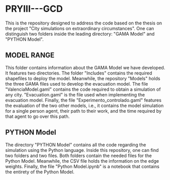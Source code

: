 # PRYIII---GCD

This is the repository designed to address the code based on the thesis on the project "City simulations on extraordinary circumstances".
One can distinguish two folders inside the leading directory: "GAMA Model" and "PYTHON Model".

## MODEL RANGE
This folder contains information about the GAMA Model we have developed. It features two directories.
The folder "Includes" contains the required shapefiles to deploy the model. Meanwhile, the repository "Models" holds the three GAMA files used to develop the evacuation model.
The file "ValenciaModel.gaml" contains the code required to obtain a simulation of any city.
"Evacuation.gaml" is the file used when implementing the evacuation model.
Finally, the file "Experimento_controlado.gaml" features the evaluation of the two other models, i.e., it contains the model simulation for a single person agent, their path to their work, and the time required by that agent to go over this path.

## PYTHON Model
The directory "PYTHON Model" contains all the code regarding the simulation using the Python language. Inside this repository, one can find two folders and two files. Both folders contain the needed files for the Python Model. Meanwhile, the CSV file holds the information on the edge weights. Finally, the file "Python Model.ipynb" is a notebook that contains the entirety of the Python Model.
